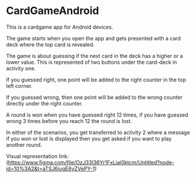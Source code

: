 # CardGameAndroid

This is a cardgame app for Android devices.

The game starts when you open the app and gets presented with a card deck where the top card is revealed.

The game is about guessing if the next card in the deck has a higher or a lower value.
This is represented of two buttons under the card-deck in activity one.


If you guessed right, one point will be added to the right counter in the top left corner.

If you guessed wrong, then one point will be added to the wrong counter directly under the right counter.

A round is won when you have guessed right 12 times, if you have guessed wrong 3 times before you reach 12 the round is lost.



In either of the scenarios, you get transferred to activity 2 where a message if you won or lost is displayed
then you get asked if you want to play another round.

Visual representation link:
(https://www.figma.com/file/OzJ33I36Yr1FxLiai0ktcm/Untitled?node-id=10%3A2&t=aTSJ6iugE6yZVePY-1)